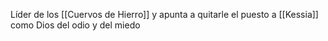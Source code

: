 Líder de los [[Cuervos de Hierro]] y apunta a quitarle el puesto a [[Kessia]] como Dios del odio y del miedo